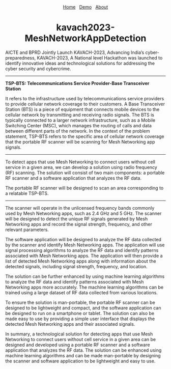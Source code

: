 <div class="notification-menu" style="text-align: center;">
  <div align="center"><link rel="stylesheet" href="../style/style.css">
    <a href="../../../../">Home</a>&nbsp;&nbsp;&nbsp;<a href="../Demo">Demo</a>&nbsp;&nbsp;&nbsp;<a href="../about-kavach" text-align: center>About</a>
  </link></div>
</div>

<div align="center"><b><h1>kavach2023-MeshNetworkAppDetection</h1></b></div>
AICTE and BPRD Jointly Launch KAVACH-2023, Advancing India’s cyber-preparedness, KAVACH-2023, A National level Hackathon was launched to identify innovative ideas and technological solutions for addressing the cyber security and cybercrime.

---

**TSP-BTS: Telecommunications Service Provider-Base Transceiver Station**

It refers to the infrastructure used by telecommunications service providers to provide cellular network coverage to their customers. A Base Transceiver Station (BTS) is a piece of equipment that connects mobile devices to the cellular network by transmitting and receiving radio signals. The BTS is typically connected to a larger network infrastructure, such as a Mobile Switching Center (MSC), which manages the routing of calls and data between different parts of the network. In the context of the problem statement, TSP-BTS refers to the specific area of cellular network coverage that the portable RF scanner will be scanning for Mesh Networking app signals.

---

To detect apps that use Mesh Networking to connect users without cell service in a given area, we can develop a solution using radio frequency (RF) scanning. The solution will consist of two main components: a portable RF scanner and a software application that analyzes the RF data.

The portable RF scanner will be designed to scan an area corresponding to a relatable TSP-BTS.

---

The scanner will operate in the unlicensed frequency bands commonly used by Mesh Networking apps, such as 2.4 GHz and 5 GHz. The scanner will be designed to detect the unique RF signals generated by Mesh Networking apps and record the signal strength, frequency, and other relevant parameters.

The software application will be designed to analyze the RF data collected by the scanner and identify Mesh Networking apps. The application will use signal processing algorithms to analyze the RF data and identify patterns associated with Mesh Networking apps. The application will then provide a list of detected Mesh Networking apps along with information about the detected signals, including signal strength, frequency, and location.

The solution can be further enhanced by using machine learning algorithms to analyze the RF data and identify patterns associated with Mesh Networking apps more accurately. The machine learning algorithms can be trained using a large dataset of RF data collected from various locations.

To ensure the solution is man-portable, the portable RF scanner can be designed to be lightweight and compact, and the software application can be designed to run on a smartphone or tablet. The solution can also be made easy to use by providing a simple user interface that displays the detected Mesh Networking apps and their associated signals.

In summary, a technological solution for detecting apps that use Mesh Networking to connect users without cell service in a given area can be designed and developed using a portable RF scanner and a software application that analyzes the RF data. The solution can be enhanced using machine learning algorithms and can be made man-portable by designing the scanner and software application to be lightweight and easy to use.



